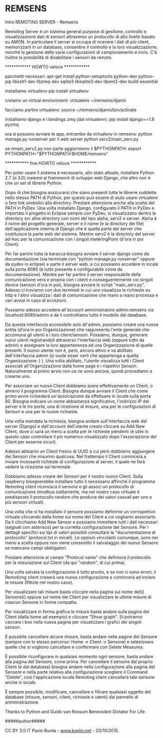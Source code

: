 # REMSENS
Intro
REMOTING SERVER - Remsens

Remoting Server è un sistema general purpose di gestione, controllo e visualizzazione dati di sensori
attraverso un protocollo di alto livello basato su AMON.
In particolare il server si occupa di ricevere i dati di più client, memorizzarli in un database, consentire il controllo e la loro visualizzazione, nonché la gestione delle varie configurazioni di campionamento e invio.
C'è inoltre la possibilità di disabilitare i sensori da remoto.

************ HOWTO veloce ************

pacchetti necessari:
apt-get install python-setuptools python-dev python-pip libxslt1-dev libzmq-dev sqlite3 libsqlite3-dev libxml2-dev build-essential

installiamo virtualenv
pip install virtualenv

creiamo un virtual environment:
virtualenv ~/remsens/djanni

facciamo partire virtualenv:
source ~/remsens/djanni/bin/activate

installiamo django e i bindings zmq (dal virtualenv):
pip install django==1.8 pyzmq

ora si possono avviare le app, entrambe da virtualenv in remsens:
python manage.py runserver per il web server
python serv2/main_serv.py

se nmain_serv2.py non parte aggiorniamo il $PYTHONPATH:
export PYTHONPATH="$PYTHONPATH:$HOME/remsens"

*********** fine HOWTO veloce ************

Per poter usare il sistema è necessario, allo stato attuale, installare Python 2.7 (o 3.0) insieme al framework di sviluppo web Django, che altro non è che un set di librerie Python.

Dopo di ché bisogna assicurarsi che siano presenti tutte le librerie suddette nello stesso PATH di Python, per questo può essere di aiuto usare virtualenv o fare link simbolici alla directory. Prestare attenzione anche alla scelta del PATH in PyDev. Una volta installato Django, configurato il PATH in PyDev e importato il progetto in Eclipse sempre con PyDev, si visualizzano dentro la directory src altre directory con nomi del tipo alpha, serv2 e server.
Alpha è il nome del progetto generale, server è il nome (e la directory dei file) dell'applicazione interna di Django che è quella parte del server che costituisce la parte web del sistema.
Mentre serv2 è la directory del server ad-hoc per la comunicazione con i singoli meteringPoint (d'ora in poi Client).

Per far partire tutta la baracca bisogna avviare il server django come da documentazione (via terminale con "python manage.py runserver" oppure da pydev in eclipse) e parte il server web, a cui possiamo accedere in locale sulla porta 8080 (è tutto presente e configurabile come da documentazione).
Mentre per far partire il server responsabile della comunicazione vera e propria con i client e conseguentemente coi singoli device (sensori d'ora in poi), bisogna avviare lo script "main_serv.py".
Adesso ci troviamo con due terminali in cui uno visualizza le richieste su http e l'altro visualizza i dati di comunicazione che mano a mano processa e vari avvisi in caso di eccezioni.

Possiamo adesso accedere all'account amministratore admin:remsens via localhost:8080/admin e da lì controlliamo tutto il modello del database.

Da questa interfaccia accessibile solo all'admin, possiamo creare una nuova entita (d'ora in poi Organizzazione) che
rappresenta l'ente generale che accomuna gli utenti e i loro client/sensori.
Possiamo, dunque, generare nuovi utenti registrandoli attraverso l'interfaccia web (oppure tutto da admin) e assegnare la loro appartenenza ad una Organizzazione di quelle presenti.
Il nuovo utente non è, però, ancora attivo e va abilitato dall'interfaccia admin (si vuole esser certi che appartenga a quella Organizzazione :) ). Una volta abilitato, l'utente visualizza tutti i Client associati all'Organizzazione dalla home page e i rispettivi Sensori. Naturalmente al primo avvio non ce ne sono ancora, quindi procediamo a crearne uno.

Per associare un nuovo Client dobbiamo avere effettivamente un Client, o almeno il programma Client. Bisogna dunque avviare il Client che come primo avvio richiederà un'associazione da effettuare in locale sulla porta 80.
Bisogna indicare un nome abbastanza significativo, l'indirizzo IP del server e le tre porte, una di ricezione di misure, una per le configurazioni di Sensori e una per le nuove richieste.

Una volta mandata la richiesta, bisogna andare sull'interfaccia web del server (Django) e dall'account dell'utente creato cliccare su Add New Client, dove ci sarà un menù a scelta per le richieste pendenti (è utile in questo caso controllare il pin numerico visualizzato dopo l'associazione del Client per esserne sicuri).

Adesso abbiamo un Client fresco di UUID a cui però dobbiamo aggiungere dei Sensori che misurino qualcosa.
Nel frattempo il Client comincerà a inviare incessanti richieste di configurazione al server, il quale ne farà vedere la ricezione sul terminale.

Dobbiamo adesso creare dei Sensori per il nostro nuovo Client. Sulla raspberry bisognerebbe installare tutto il necessario affinché il programma Remoting client riconosca il sensore e gli associ un protocollo di comunicazione (modbus solitamente, ma nel nostro caso virtuale è predisposto il protocollo random che produce dei valori casuali per uno o più sensori virtuali).

Una volta che si ha installato il sensore possiamo definirne un corrispettivo virtuale cliccando dalla home sul nome del Client a cui vogliamo associarlo. Da lì clicchiamo Add New Sensor e possiamo immettere tutti i dati necessari (segnati con asterisco) per la corretta configurazione del Sensore. Per i dettagli specifici sui tipi di valori possibili consultare la "documentazione di protocollo" (protocol.txt in miceli). Le opzioni vincolanti comunque, sono nei menù a scelta oppure non viene consentito il salvataggio del nuovo Sensore se mancano campi obbligatori.

Prestare attenzione al campo "Protocol name" che definisce il protocollo per la misurazione sul Client (da qui "random", di cui prima).

Una volta salvata la configurazione è tutto pronto, e se non ci sono errori, il Remoticng client creaerà una nuova configurazione e comincerà ad inviare le misure (fittizie nel nostro caso).

Per visualizzare tali misure basta cliccare nella pagina sul nome del(i) Sensore(i) oppure sul nome del Client per visualizzare le ultime misure di ciascun Sensore in forma compatta.

Per visualizzare in forma grafica le misure basta andare sulla pagina del Client (dalla home ad esempio) e cliccare "Show graph". Si potranno ceccare i box nella nuova pagina per visualizzare i grafici dei singoli sensori.

È possibile cancellare alcune misure, basta andare nella pagine del Sensore (sempre con lo stesso percorso: Home -> Client -> Sensore) e selezionare quelle che si vogliono cancellare e confermare con Delete Measures.

È possibile riconfigurare in qualsiasi momento ogni sensore, basta andare alla pagina del Sensore, come prima.
Per cancellare il sensore dal proprio Client (e dal database) bisogna andare nella configurazione alla pagina del Sensore e nella parte relativa alla configurazione scegliere il Command "Delete", così l'applicazione locale Remoting client cancellerà tale sensore anche in locale.

È sempre possibile, modificare, cancellare e filtrare qualsiasi oggetto del database (misure, sensori, client, richieste e utenti) dal pannello di amministrazione.

Thanks to Python and Guido van Rossum Benevolent Dictator For Life

#####author#####

CC BY 3.0 IT
Pavlo Burda - www.koelio.net - 20/10/2015
